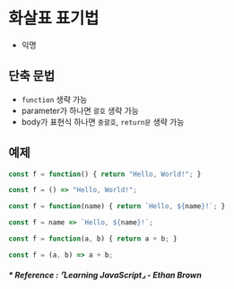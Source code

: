# 화살표 표기법
- 익명

## 단축 문법
- `function` 생략 가능
- parameter가 하나면 `괄호` 생략 가능
- body가 표현식 하나면 `중괄호`, `return문` 생략 가능

## 예제
```javascript
const f = function() { return "Hello, World!"; }

const f = () => "Hello, World!";
```
```javascript
const f = function(name) { return `Hello, ${name}!`; }

const f = name => `Hello, ${name}!`;
```
```javascript
const f = function(a, b) { return a + b; }

const f = (a, b) => a + b;
```

##### * Reference : ⌜Learning JavaScript⌟ - Ethan Brown
